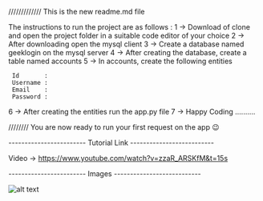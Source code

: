 ///////////// This is the new readme.md file 


The instructions to run the project are as follows :
1 -> Download of clone and open the project folder in a suitable code editor of your choice
2 -> After downloading open the mysql client
3 -> Create a database named geeklogin on the mysql server
4 -> After creating the database, create a table named accounts
5 -> In accounts, create the following entities

     Id       : 
     Username :
     Email    :
     Password :
     
6 -> After creating the entities run the app.py file
7 -> Happy Coding .......... 



//////// You are now ready to run your first request on the app 😉



------------------------           Tutorial Link          --------------------------

Video -> https://www.youtube.com/watch?v=zzaR_ARSKfM&t=15s



------------------------              Images              ---------------------------

![alt text](https://github.com/Atharva1011//blob/[branch]/image.jpg?raw=true)
 
